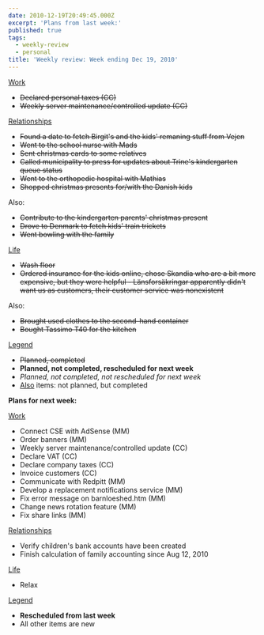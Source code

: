 ```yaml
---
date: 2010-12-19T20:49:45.000Z
excerpt: 'Plans from last week:'
published: true
tags:
  - weekly-review
  - personal
title: 'Weekly review: Week ending Dec 19, 2010'
---
```

<u>Work</u>

*   <del>Declared personal taxes (CC)</del>
*   <del>Weekly server maintenance/controlled update (CC)</del>

<u>Relationships</u>

*   <del>Found a date to fetch Birgit's and the kids' remaning stuff from Vejen</del>
*   <del>Went to the school nurse with Mads</del>
*   <del>Sent christmas cards to some relatives</del>
*   <del>Called municipality to press for updates about Trine's kindergarten queue status</del>
*   <del>Went to the orthopedic hospital with Mathias</del>
*   <del>Shopped christmas presents for/with the Danish kids</del>

Also:

*   <del>Contribute to the kindergarten parents' christmas present</del>
*   <del>Drove to Denmark to fetch kids' train trickets</del>
*   <del>Went bowling with the family</del>

<u>Life</u>

*   <del>Wash floor</del>
*   <del>Ordered insurance for the kids online, chose Skandia who are a bit more expensive, but they were helpful - Länsforsäkringar apparently didn't want us as customers, their customer service was nonexistent</del>

Also:

*   <del>Brought used clothes to the second-hand container</del>
*   <del>Bought Tassimo T40 for the kitchen</del>

<u>Legend</u>

*   <del>Planned, completed</del>
*   **Planned, not completed, rescheduled for next week**
*   _Planned, not completed, not rescheduled for next week_
*   <u>Also</u> items: not planned, but completed

<a id="next-week"></a>**Plans for next week:**

<u>Work</u>

*   Connect CSE with AdSense (MM)
*   Order banners (MM)
*   Weekly server maintenance/controlled update (CC)
*   Declare VAT (CC)
*   Declare company taxes (CC)
*   Invoice customers (CC)
*   Communicate with Redpitt (MM)
*   Develop a replacement notifications service (MM)
*   Fix error message on barnloeshed.htm (MM)
*   Change news rotation feature (MM)
*   Fix share links (MM)

<u>Relationships</u>

*   Verify children's bank accounts have been created
*   Finish calculation of family accounting since Aug 12, 2010

<u>Life</u>

*   Relax

<u>Legend</u>

*   **Rescheduled from last week**
*   All other items are new

